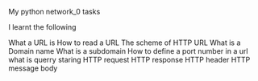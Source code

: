 My python network_0 tasks

I learnt the following

What a URL is 
How to read a URL 
The scheme of HTTP URL
What is a Domain name
What is a subdomain
How to define a port number in a url
what is querry staring
HTTP request
HTTP response
HTTP header
HTTP message body 

